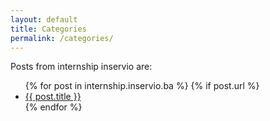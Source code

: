 ```yaml
---
layout: default
title: Categories
permalink: /categories/
---
```


<p>Posts from internship inservio are:</p>

<ul>
{% for post in internship.inservio.ba %}
  {% if post.url %}
	<li><a href="{{ post.url }}">{{ post.title }}</a></li>
 {% endfor %}
</ul>
